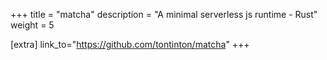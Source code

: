 +++
title = "matcha"
description = "A minimal serverless js runtime - Rust" 
weight = 5

[extra]
link_to="https://github.com/tontinton/matcha"
+++
